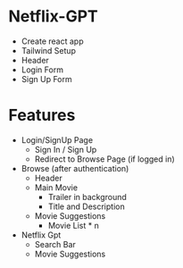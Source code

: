 # Netflix-GPT 

- Create react app
- Tailwind Setup
- Header
- Login Form
- Sign Up Form


# Features

- Login/SignUp Page
    - Sign In / Sign Up
    - Redirect to Browse Page (if logged in)
- Browse (after authentication)
    - Header
    - Main Movie
        - Trailer in background
        - Title and Description
    - Movie Suggestions
        - Movie List * n
- Netflix Gpt 
    - Search Bar
    - Movie Suggestions